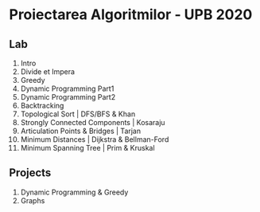 Proiectarea Algoritmilor - UPB 2020
==
Lab
--
1.  Intro
2.  Divide et Impera
3.  Greedy
4.  Dynamic Programming Part1
5.  Dynamic Programming Part2
6.  Backtracking
7.  Topological Sort | DFS/BFS & Khan
8.  Strongly Connected Components | Kosaraju
9.  Articulation Points & Bridges | Tarjan
10. Minimum Distances | Dijkstra & Bellman-Ford
11. Minimum Spanning Tree | Prim & Kruskal

Projects
--
1.  Dynamic Programming & Greedy
2.  Graphs

